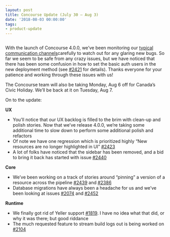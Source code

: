 ```yaml
---
layout: post
title: Concourse Update (July 30 — Aug 3)
date: '2018-08-03 00:00:00'
tags:
- product-update
---
```


<figure class="kg-card kg-image-card"><img src=" __GHOST_URL__ /content/images/downloaded_images/Concourse-Update--July-30---Aug-3-/1--syJtPB3nj0x2z8AVEh7zA.png" class="kg-image" alt loading="lazy"></figure>

With the launch of Concourse 4.0.0, we’ve been monitoring our [typical communication channels](https://concourse-ci.org/community.html)carefully to watch out for any glaring new bugs. So far we seem to be safe from any crazy issues, but we have noticed that there has been some confusion in how to set the basic auth users in the new deployment method (see [#2421](https://github.com/concourse/concourse/issues/2421) for details). Thanks everyone for your patience and working through these issues with us!

The Concourse team will also be taking Monday, Aug 6 off for Canada’s Civic Holiday. We’ll be back at it on Tuesday, Aug 7.

On to the update:

**UX**

- You’ll notice that our UX backlog is filled to the brim with clean-up and polish stories. Now that we’ve release 4.0.0, we’re taking some additional time to slow down to perform some additional polish and refactors
- Of note we have one regression which is prioritized highly “New resources are no longer highlighted in UI” [#2423](https://github.com/concourse/concourse/issues/2423)
- A lot of folks have noticed that the sidebar has been removed, and a bid to bring it back has started with issue [#2440](https://github.com/concourse/concourse/issues/2440)

**Core**

- We’ve been working on a track of stories around “pinning” a version of a resource across the pipeline [#2439](https://github.com/concourse/concourse/issues/2439) and [#2386](https://github.com/concourse/concourse/issues/2386)
- Database migrations have always been a headache for us and we’ve been looking at issues [#2074](https://github.com/concourse/concourse/issues/2074) and [#2452](https://github.com/concourse/concourse/issues/2439)

**Runtime**

- We finally got rid of Yeller support [#1819](https://github.com/concourse/concourse/issues/1819). I have no idea what that did, or why it was there; but good riddance
- The much requested feature to stream build logs out is being worked on [#2104](https://github.com/concourse/concourse/issues/2104)
